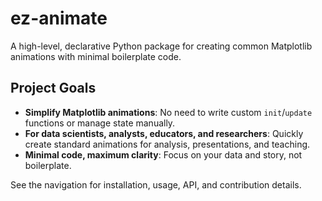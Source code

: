 # ez-animate

A high-level, declarative Python package for creating common Matplotlib animations with minimal boilerplate code.

## Project Goals

- **Simplify Matplotlib animations**: No need to write custom `init`/`update` functions or manage state manually.
- **For data scientists, analysts, educators, and researchers**: Quickly create standard animations for analysis, presentations, and teaching.
- **Minimal code, maximum clarity**: Focus on your data and story, not boilerplate.

See the navigation for installation, usage, API, and contribution details.
